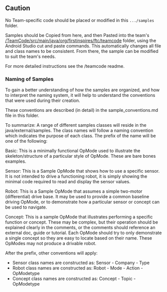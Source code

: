 ## Caution

No Team-specific code should be placed or modified in this `.../samples` folder.

Samples should be Copied from here, and then Pasted into the team's
[/TeamCode/src/main/java/org/firstinspires/ftc/teamcode](../../../../../../../../../../TeamCode/src/main/java/org/firstinspires/ftc/teamcode)
folder, using the Android Studio cut and paste commands. This automatically changes all file and
class names to be consistent. From there, the sample can be modified to suit the team's needs.

For more detailed instructions see the /teamcode readme.

### Naming of Samples

To gain a better understanding of how the samples are organized, and how to interpret the
naming system, it will help to understand the conventions that were used during their creation.

These conventions are described (in detail) in the sample_conventions.md file in this folder.

To summarize: A range of different samples classes will reside in the java/external/samples.
The class names will follow a naming convention which indicates the purpose of each class.
The prefix of the name will be one of the following:

Basic: This is a minimally functional OpMode used to illustrate the skeleton/structure
of a particular style of OpMode. These are bare bones examples.

Sensor: This is a Sample OpMode that shows how to use a specific sensor.
It is not intended to drive a functioning robot, it is simply showing the minimal code
required to read and display the sensor values.

Robot: This is a Sample OpMode that assumes a simple two-motor (differential) drive base.
It may be used to provide a common baseline driving OpMode, or
to demonstrate how a particular sensor or concept can be used to navigate.

Concept: This is a sample OpMode that illustrates performing a specific function or concept.
These may be complex, but their operation should be explained clearly in the comments,
or the comments should reference an external doc, guide or tutorial.
Each OpMode should try to only demonstrate a single concept so they are easy to
locate based on their name. These OpModes may not produce a drivable robot.

After the prefix, other conventions will apply:

- Sensor class names are constructed as: Sensor - Company - Type
- Robot class names are constructed as: Robot - Mode - Action - OpModetype
- Concept class names are constructed as: Concept - Topic - OpModetype
